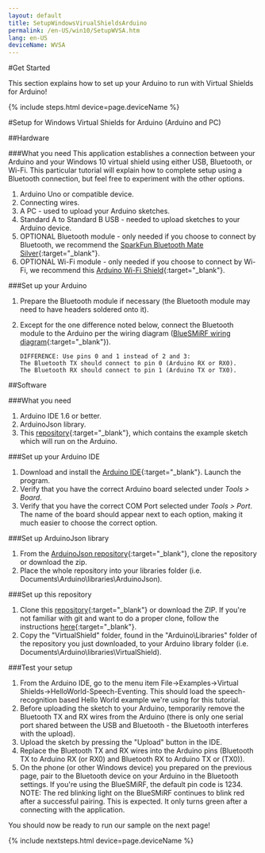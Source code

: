 ```yaml
---
layout: default
title: SetupWindowsVirualShieldsArduino
permalink: /en-US/win10/SetupWVSA.htm
lang: en-US
deviceName: WVSA
---
```


#Get Started

This section explains how to set up your Arduino to run with Virtual Shields for Arduino!

{% include steps.html device=page.deviceName %}

#Setup for Windows Virtual Shields for Arduino (Arduino and PC)

##Hardware

###What you need
This application establishes a connection between your Arduino and your Windows 10 virtual shield using either USB, Bluetooth, or Wi-Fi.  This particular tutorial will explain how to complete setup using a Bluetooth connection, but feel free to experiment with the other options.

 1. Arduino Uno or compatible device.
 2. Connecting wires.
 3. A PC - used to upload your Arduino sketches.
 4. Standard A to Standard B USB - needed to upload sketches to your Arduino device.
 5. OPTIONAL Bluetooth module - only needed if you choose to connect by Bluetooth, we recommend the [SparkFun Bluetooth Mate Silver](https://www.sparkfun.com/products/12576){:target="_blank"}.
 6. OPTIONAL Wi-Fi module - only needed if you choose to connect by Wi-Fi, we recommend this [Arduino Wi-Fi Shield](https://www.arduino.cc/en/Main/ArduinoWiFiShield){:target="_blank"}.

###Set up your Arduino
 1. Prepare the Bluetooth module if necessary (the Bluetooth module may need to have headers soldered onto it).
 2. Except for the one difference noted below, connect the Bluetooth module to the Arduino per the wiring diagram ([BlueSMiRF wiring diagram](https://learn.sparkfun.com/tutorials/using-the-bluesmirf/hardware-hookup){:target="_blank"}).

		DIFFERENCE: Use pins 0 and 1 instead of 2 and 3:
		The Bluetooth TX should connect to pin 0 (Arduino RX or RX0).
		The Bluetooth RX should connect to pin 1 (Arduino TX or TX0).

##Software

###What you need
 1. Arduino IDE 1.6 or better.
 2. ArduinoJson library.
 3. This [repository](https://github.com/ms-iot/virtual-shields-arduino){:target="_blank"}, which contains the example sketch which will run on the Arduino.

###Set up your Arduino IDE
 1. Download and install the [Arduino IDE](http://www.arduino.cc/en/Main/Software){:target="_blank"}.  Launch the program.
 2. Verify that you have the correct Arduino board selected under *Tools > Board*.
 3. Verify that you have the correct COM Port selected under *Tools > Port*.  The name of the board should appear next to each option, making it much easier to choose the correct option.

###Set up ArduinoJson library
 1. From the [ArduinoJson repository](https://github.com/bblanchon/ArduinoJson){:target="_blank"}, clone the repository or download the zip.
 2. Place the whole repository into your libraries folder (i.e. Documents\Arduino\libraries\ArduinoJson\).

###Set up this repository
 1. Clone this [repository](https://github.com/ms-iot/virtual-shields-arduino){:target="_blank"} or download the ZIP.  If you're not familiar with git and want to do a proper clone, follow the instructions [here](https://help.github.com/articles/cloning-a-repository/){:target="_blank"}.
 2. Copy the "VirtualShield" folder, found in the "Arduino\Libraries" folder of the repository you just downloaded, to your Arduino library folder (i.e. Documents\Arduino\libraries\VirtualShield\).

###Test your setup
 1. From the Arduino IDE, go to the menu item File->Examples->Virtual Shields->HelloWorld-Speech-Eventing. This should load the speech-recognition based Hello World example we're using for this tutorial.
 2. Before uploading the sketch to your Arduino, temporarily remove the Bluetooth TX and RX wires from the Arduino (there is only one serial port shared between the USB and Bluetooth - the Bluetooth interferes with the upload).
 3. Upload the sketch by pressing the "Upload" button in the IDE.
 4. Replace the Bluetooth TX and RX wires into the Arduino pins (Bluetooth TX to Arduino RX (or RX0) and Bluetooth RX to Arduino TX or (TX0)).
 5. On the phone (or other Windows device) you prepared on the previous page, pair to the Bluetooth device on your Arduino in the Bluetooth settings. If you're using the BlueSMiRF, the default pin code is 1234. NOTE: The red blinking light on the BlueSMiRF continues to blink red after a successful pairing. This is expected. It only turns green after a connecting with the application.

You should now be ready to run our sample on the next page!

 {% include nextsteps.html device=page.deviceName %}
